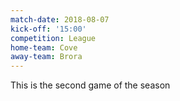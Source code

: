 ```yaml
---
match-date: 2018-08-07
kick-off: '15:00'
competition: League
home-team: Cove
away-team: Brora
---
```

This is the second game of the season
